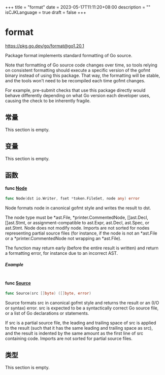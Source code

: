 +++
title = "format"
date = 2023-05-17T11:11:20+08:00
description = ""
isCJKLanguage = true
draft = false
+++
# format

https://pkg.go.dev/go/format@go1.20.1



Package format implements standard formatting of Go source.

Note that formatting of Go source code changes over time, so tools relying on consistent formatting should execute a specific version of the gofmt binary instead of using this package. That way, the formatting will be stable, and the tools won't need to be recompiled each time gofmt changes.

For example, pre-submit checks that use this package directly would behave differently depending on what Go version each developer uses, causing the check to be inherently fragile.







## 常量 

This section is empty.

## 变量

This section is empty.

## 函数

#### func [Node](https://cs.opensource.google/go/go/+/go1.20.1:src/go/format/format.go;l=53) 

``` go 
func Node(dst io.Writer, fset *token.FileSet, node any) error
```

Node formats node in canonical gofmt style and writes the result to dst.

The node type must be *ast.File, *printer.CommentedNode, []ast.Decl, []ast.Stmt, or assignment-compatible to ast.Expr, ast.Decl, ast.Spec, or ast.Stmt. Node does not modify node. Imports are not sorted for nodes representing partial source files (for instance, if the node is not an *ast.File or a *printer.CommentedNode not wrapping an *ast.File).

The function may return early (before the entire result is written) and return a formatting error, for instance due to an incorrect AST.

##### Example
``` go 
```

#### func [Source](https://cs.opensource.google/go/go/+/go1.20.1:src/go/format/format.go;l=101) 

``` go 
func Source(src []byte) ([]byte, error)
```

Source formats src in canonical gofmt style and returns the result or an (I/O or syntax) error. src is expected to be a syntactically correct Go source file, or a list of Go declarations or statements.

If src is a partial source file, the leading and trailing space of src is applied to the result (such that it has the same leading and trailing space as src), and the result is indented by the same amount as the first line of src containing code. Imports are not sorted for partial source files.

## 类型

This section is empty.
